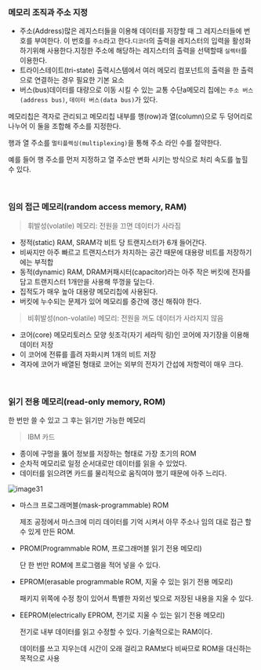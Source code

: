 ### 메모리 조직과 주소 지정
- 주소(Address)많은 레지스터들을 이용해 데이터를 저장할 때 그 레지스터들에 번호를 부여한다. 이 번호를 `주소`라고 한다.`디코더`의 출력을 레지스터의 입력을 활성화 하기위해 사용한다.지정한 주소에 해당하는 레지스터의 출력을 선택할때 `실렉터`를 이용한다.
- 트라이스테이트(tri-state) 출력시스템에서 여러 메모리 컴포넌트의 출력을 한 출력으로 연결하는 경우 필요한 기본 요소
- 버스(bus)데이터를 대량으로 이동 시킬 수 있는 교통 수단a메모리 칩에는 `주소 버스(address bus)`, `데이터 버스(data bus)`가 있다.

메모리칩은 격자로 관리되고 메모리칩 내부를 행(row)과 열(column)으로 두 덩어리로 나누어 이 둘을 조합해 주소를 지정한다.

행과 열 주소를 `멀티플렉싱(multiplexing)`을 통해 주소 라인 수를 절약한다.

예를 들어 행 주소를 먼저 지정하고 열 주소만 변화 시키는 방식으로 처리 속도를 높힐 수 있다.

<br>

### 임의 접근 메모리(random access memory, RAM)
> 휘발성(volatile) 메모리: 전원을 끄면 데이터가 사라짐
- 정적(static) RAM, SRAM각 비트 당 트랜지스터가 6개 들어간다.
- 비싸지만 아주 빠르고 트랜지스터가 차지하는 공간 때문에 대용량 비트를 저장하기에는 부적합
- 동적(dynamic) RAM, DRAM커패시터(capacitor)라는 아주 작은 버킷에 전자를 담고 트랜지스터 1개만을 사용해 뚜껑을 덮는다.
- 집적도가 매우 높아 대용량 메모리칩에 사용된다.
- 버킷에 누수되는 문제가 있어 메모리를 중간에 갱신 해줘야 한다.

> 비휘발성(non-volatile) 메모리: 전원을 꺼도 데이터가 사라지지 않음
- 코어(core) 메모리토러스 모양 쇳조각(자기 세라믹 링)인 코어에 자기장을 이용해 데이터 저장
- 이 코어에 전류를 흘려 자화시켜 1개의 비트 저장
- 격자에 코어가 배열된 형태로 코어는 외부의 전자기 간섭에 저항력이 매우 크다.

<br>

### 읽기 전용 메모리(read-only memory, ROM)
한 번만 쓸 수 있고 그 후는 읽기만 가능한 메모리

> IBM 카드
- 종이에 구멍을 뚫어 정보를 저장하는 형태로 가장 초기의 ROM
- 순차적 메모리로 일정 순서대로만 데이터를 읽을 수 있었다.
- 데이터를 읽으려면 카드를 물리적으로 움직여야 했기 때문에 아주 느리다.

![image31](https://github.com/user-attachments/assets/68dfa832-64df-43fa-aa75-41518277e9cd)

- 마스크 프로그래머블(mask-programmable) ROM
    
    제조 공정에서 마스크에 미리 데이터를 기억 시켜서 아무 주소나 임의 대로 접근 할 수 있게 만든 ROM.
    
- PROM(Programmable ROM, 프로그래머블 읽기 전용 메모리)
    
    단 한 번만 ROM에 프로그램을 적어 넣을 수 있다.
    
- EPROM(erasable programmable ROM, 지울 수 있는 읽기 전용 메모리)
    
    패키지 위쪽에 수정 창이 있어서 특별한 자외선 빛으로 저장된 내용을 지울 수 있다.
    
- EEPROM(electrically EPROM, 전기로 지울 수 있는 읽기 전용 메모리)
    
    전기로 내부 데이터를 읽고 수정할 수 있다. 기술적으로는 RAM이다.
    
    데이터를 쓰고 지우는데 시간이 오래 걸리고 RAM보다 비싸므로 ROM을 대신하는 목적으로 사용
